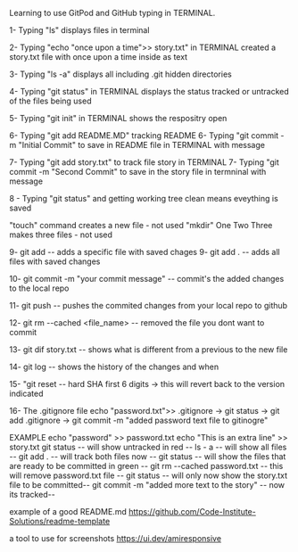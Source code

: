 Learning to use GitPod and GitHub typing in TERMINAL.

1- Typing "ls"  displays files in terminal

2- Typing "echo "once upon a time">> story.txt" in TERMINAL created a story.txt file with once upon a time inside as text 

3- Typing "ls -a" displays all including .git hidden directories

4- Typing "git status" in TERMINAL displays the status tracked or untracked of the files being used

5- Typing  "git init"   in TERMINAL shows the respositry open

6- Typing "git add README.MD" tracking README 
6- Typing  "git commit -m "Initial Commit" to save in README file in TERMINAL with message

7- Typing  "git add story.txt" to track file story in TERMINAL
7- Typing  "git commit -m "Second Commit" to save in the story file in termninal with message

8 - Typing "git status" and getting working tree clean means eveything is saved

"touch" command creates a new file - not used
"mkdir" One Two Three makes three files - not used 

9- git add <file name>-- adds a specific file with saved chages
9- git add . -- adds all files with saved changes

10- git commit -m "your commit message" -- commit's the added changes to the local repo

11- git push -- pushes the commited changes from your local repo to github

12- git rm --cached <file_name> -- removed the file you dont want to commit

13- git dif story.txt --  shows what is different from a previous to the new file

14- git log -- shows the history of the changes and when

15- "git reset -- hard SHA first 6 digits -> this will revert back to the version indicated
 

16- The .gitignore file
echo "password.txt">> .gitignore
 -> git status
 -> git add .gitignore
 -> git commit -m "added password text file to gitinogre"
 
EXAMPLE
echo "password" >> password.txt
echo "This is an extra line" >> story.txt
git status 
-- will show untracked in red -- 
ls - a 
-- will show all files -- 
git add . 
-- will track both files now -- 
git status 
-- will show the files that are ready to be committed in green --
git rm --cached password.txt 
-- this will remove password.txt file --
git status
-- will only now show the story.txt file to be committed--
git commit -m "added more text to the story"
-- now its tracked--

example of a good README.md
https://github.com/Code-Institute-Solutions/readme-template

a tool to use for screenshots https://ui.dev/amiresponsive

